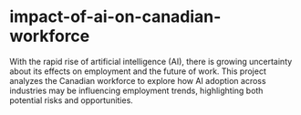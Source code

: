 # impact-of-ai-on-canadian-workforce
With the rapid rise of artificial intelligence (AI), there is growing uncertainty about its effects on employment and the future of work. This project analyzes the Canadian workforce to explore how AI adoption across industries may be influencing employment trends, highlighting both potential risks and opportunities.
